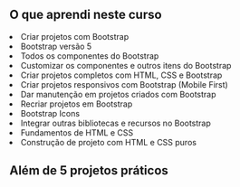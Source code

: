 <h2>O que aprendi neste curso</h2>

<li>Criar projetos com Bootstrap</li>
<li>Bootstrap versão 5</li>
<li>Todos os componentes do Bootstrap</li>
<li>Customizar os componentes e outros itens do Bootstrap</li>
<li>Criar projetos completos com HTML, CSS e Bootstrap</li>
<li>Criar projetos responsivos com Bootstrap (Mobile First)</li>
<li>Dar manutenção em projetos criados com Bootstrap</li>
<li>Recriar projetos em Bootstrap</li>
<li>Bootstrap Icons</li>
<li>Integrar outras bibliotecas e recursos no Bootstrap</li>
<li>Fundamentos de HTML e CSS</li>
<li>Construção de projeto com HTML e CSS puros</li>

<h2>Além de 5 projetos práticos</h2>
